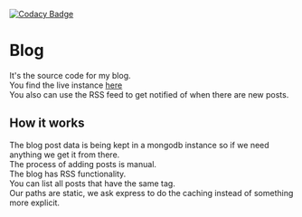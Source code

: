 [![Codacy Badge](https://app.codacy.com/project/badge/Grade/fd49b1a14156479492bf414fdde868bd)](https://www.codacy.com/gh/terminaldweller/web/dashboard?utm_source=github.com&utm_medium=referral&utm_content=terminaldweller/web&utm_campaign=Badge_Grade)

# Blog

It's the source code for my blog.<br/>
You find the live instance [here](https://blog.terminaldweller.com)<br/>
You also can use the RSS feed to get notified of when there are new posts.<br/>

## How it works

The blog post data is being kept in a mongodb instance so if we need anything we get it from there.</br>
The process of adding posts is manual.</br>
The blog has RSS functionality.</br>
You can list all posts that have the same tag.</br>
Our paths are static, we ask express to do the caching instead of something more explicit.</br>
